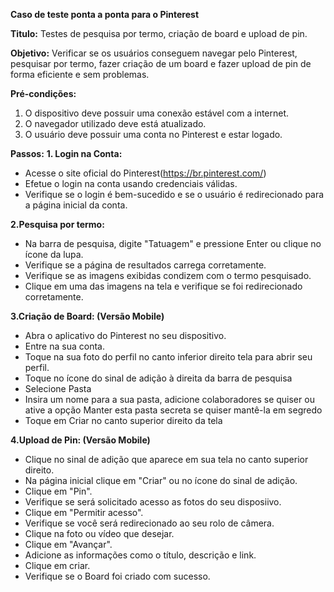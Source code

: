 **Caso de teste ponta a ponta para o Pinterest**

**Titulo:** Testes de pesquisa por termo, criação de board e upload de pin.

**Objetivo:** Verificar se os usuários conseguem navegar pelo Pinterest, pesquisar por termo, fazer criação de um board e fazer upload de pin de forma eficiente e sem problemas.

**Pré-condições:** 
1. O dispositivo deve possuir uma conexão estável com a internet.
2. O navegador utilizado deve está atualizado.
3. O usuário deve possuir uma conta no Pinterest e estar logado.

**Passos:**
**1. Login na Conta:**
- Acesse o site oficial do Pinterest(https://br.pinterest.com/)
- Efetue o login na conta usando credenciais válidas.
- Verifique se o login é bem-sucedido e se o usuário é redirecionado para a página inicial da conta.

**2.Pesquisa por termo:**
- Na barra de pesquisa, digite "Tatuagem" e pressione Enter ou clique no ícone da lupa.
- Verifique se a página de resultados carrega corretamente.
- Verifique se as imagens exibidas condizem com o termo pesquisado.
- Clique em uma das imagens na tela e verifique se foi redirecionado corretamente.

**3.Criação de Board: (Versão Mobile)**
- Abra o aplicativo do Pinterest no seu dispositivo.
- Entre na sua conta.
- Toque na sua foto do perfil no canto inferior direito tela para abrir seu perfil.
- Toque no  ícone do sinal de adição  à direita da barra de pesquisa
- Selecione Pasta
- Insira um nome para a sua pasta, adicione colaboradores se quiser ou ative a opção Manter esta pasta secreta se quiser mantê-la em segredo
- Toque em Criar no canto superior direito da tela

**4.Upload de Pin: (Versão Mobile)**
- Clique no sinal de adição que aparece em sua tela no canto superior direito.
- Na página inicial clique em "Criar" ou no ícone do sinal de adição.
- Clique em "Pin".
- Verifique se será solicitado acesso as fotos do seu disposiivo.
- Clique em "Permitir acesso".
- Verifique se você será redirecionado ao seu rolo de câmera.
- Clique na foto ou vídeo que desejar.
- Clique em "Avançar".
- Adicione as informações como o título, descrição e link.
- Clique em criar.
- Verifique se o Board foi criado com sucesso.